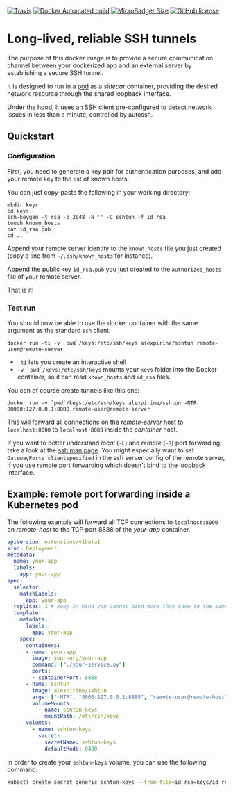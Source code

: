 [![Travis](https://img.shields.io/travis/alexpirine/docker-sshtun.svg)](https://travis-ci.org/alexpirine/docker-sshtun)
[![Docker Automated build](https://img.shields.io/docker/automated/alexpirine/sshtun.svg)](https://hub.docker.com/r/alexpirine/sshtun/)
[![MicroBadger Size](https://img.shields.io/microbadger/image-size/alexpirine/sshtun.svg)](https://hub.docker.com/r/alexpirine/sshtun/)
[![GitHub license](https://img.shields.io/github/license/alexpirine/docker-sshtun.svg)](https://github.com/alexpirine/docker-sshtun/blob/master/LICENSE)

# Long-lived, reliable SSH tunnels

The purpose of this docker image is to provide a secure communication channel between your dockerized app and an external server by establishing a secure SSH tunnel.

It is designed to run in a [pod](https://kubernetes.io/docs/concepts/workloads/pods/pod-overview/) as a _sidecar_ container, providing the desired network resource through the shared loopback interface.

Under the hood, it uses an SSH client pre-configured to detect network issues in less than a minute, controlled by autossh.

## Quickstart

### Configuration

First, you need to generate a key pair for authentication purposes, and add your remote key to the list of known hosts.

You can just copy-paste the following in your working directory:

```shell
mkdir keys
cd keys
ssh-keygen -t rsa -b 2048 -N '' -C sshtun -f id_rsa
touch known_hosts
cat id_rsa.pub
cd ..
```

Append your remote server identity to the `known_hosts` file you just created (copy a line from `~/.ssh/known_hosts` for instance).

Append the public key `id_rsa.pub` you just created to the `authorized_hosts` file of your remote server.

That'is it!

### Test run

You should now be able to use the docker container with the same argument as the standard `ssh` client:

```shell
docker run -ti -v `pwd`/keys:/etc/ssh/keys alexpirine/sshtun remote-user@remote-server
```

* `-ti` lets you create an interactive shell
* ``-v `pwd`/keys:/etc/ssh/keys`` mounts your `keys` folder into the Docker container, so it can read `known_hosts` and `id_rsa` files.

You can of course create tunnels like this one:

```
docker run -v `pwd`/keys:/etc/ssh/keys alexpirine/sshtun -NTR 80000:127.0.0.1:8080 remote-user@remote-server
```

This will forward all connections on the _remote-server_ host to `localhost:8000` to `localhost:8080` inside the _container_ host.

If you want to better understand _local_ (`-L`) and _remote_ (`-R`) port forwarding, take a look at the [ssh man page](https://linux.die.net/man/1/ssh). You might especially want to set `GatewayPorts clientspecified` in the ssh server config of the remote server, if you use remote port forwarding which doesn't bind to the loopback interface.

## Example: remote port forwarding inside a Kubernetes pod

The following example will forward all TCP connections to `localhost:8000` on _remote-host_ to the TCP port 8888 of the _your-app_ container.

```yaml
apiVersion: extensions/v1beta1
kind: Deployment
metadata:
  name: your-app
  labels:
    app: your-app
spec:
  selector:
    matchLabels:
      app: your-app
  replicas: 1 # keep in mind you cannot bind more than once to the same port/interface
  template:
    metadata:
      labels:
        app: your-app
    spec:
      containers:
      - name: your-app
        image: your-org/your-app
        command: ["./your-service.py"]
        ports:
        - containerPort: 8888
      - name: sshtun
        image: alexpirine/sshtun
        args: ["-NTR", "8000:127.0.0.1:8888", "remote-user@remote-host"]
        volumeMounts:
          - name: sshtun-keys
            mountPath: /etc/ssh/keys
      volumes:
        - name: sshtun-keys
          secret:
            secretName: sshtun-keys
            defaultMode: 0400
```

In order to create your `sshtun-keys` volume, you can use the following command:

```sh
kubectl create secret generic sshtun-keys --from-file=id_rsa=keys/id_rsa --from-file=known_hosts=keys/known_hosts
```
